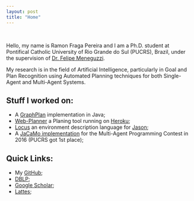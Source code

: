```yaml
---
layout: post
title: "Home"
---
```


<br>

Hello, my name is Ramon Fraga Pereira and I am a Ph.D. student at Pontifical Catholic University of Rio Grande do Sul (PUCRS), Brazil, under the supervision of [Dr. Felipe Meneguzzi](http://www.meneguzzi.eu/felipe/). 

My research is in the field of Artificial Intelligence, particularly in Goal and Plan Recognition using Automated Planning techniques for both Single-Agent and Multi-Agent Systems.

## Stuff I worked on:

- A [GraphPlan](https://github.com/pucrs-automated-planning/javagp) implementation in Java;
- [Web-Planner](http://web-planner.herokuapp.com/) a Planing tool running on [Heroku](https://www.heroku.com);
- [Locus](https://github.com/Maumagnaguagno/Locus) an environment description language for [Jason](http://jason.sourceforge.net/we);
- A [JaCaMo implementation](https://github.com/smart-pucrs/mapc2016-pucrs) for the Multi-Agent Programming Contest in 2016 (PUCRS got 1st place);

## Quick Links:

- My [GitHub](https://github.com/ramonpereira);
- [DBLP](http://dblp.uni-trier.de/pers/hc/p/Pereira:Ramon_Fraga);
- [Google Scholar](https://scholar.google.com.br/citations?user=9HRSVRgAAAAJ&hl=pt-BR);
- [Lattes](http://lattes.cnpq.br/1902571595925871);

